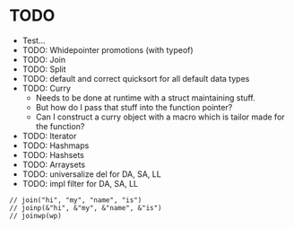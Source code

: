 # TODO

*  Test...
*  TODO: Whidepointer promotions (with typeof)
*  TODO: Join
*  TODO: Split
*  TODO: default and correct quicksort for all default data types
*  TODO: Curry
    *  Needs to be done at runtime with a struct maintaining stuff.
    *  But how do I pass that stuff into the function pointer?
    *  Can I construct a curry object with a macro which is tailor made for the function?
*  TODO: Iterator
*  TODO: Hashmaps
*  TODO: Hashsets
*  TODO: Arraysets
*  TODO: universalize del for DA, SA, LL
*  TODO: impl filter for DA, SA, LL
 
```
// join("hi", "my", "name", "is")
// joinp(&"hi", &"my", &"name", &"is")
// joinwp(wp)
```

